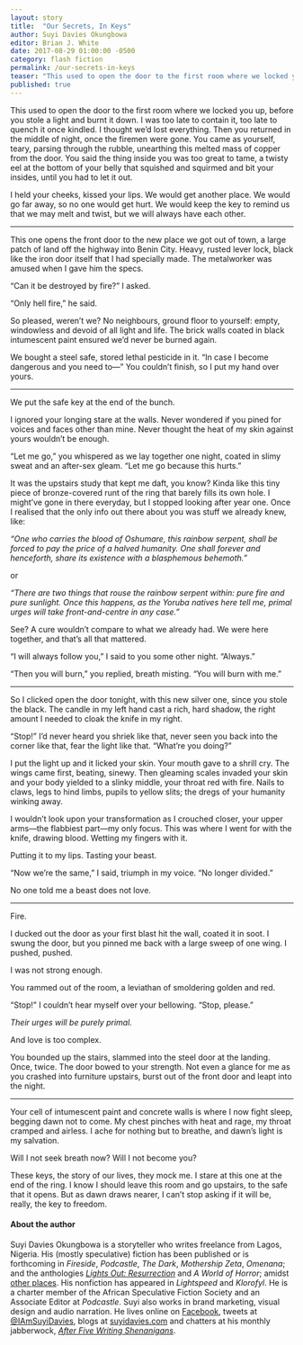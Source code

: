 ```yaml
---
layout: story
title:  "Our Secrets, In Keys"
author: Suyi Davies Okungbowa
editor: Brian J. White
date: 2017-08-29 01:00:00 -0500
category: flash fiction
permalink: /our-secrets-in-keys
teaser: "This used to open the door to the first room where we locked you up, before you stole a light and burnt it down."
published: true
---
```


This used to open the door to the first room where we locked you up, before you stole a light and burnt it down. I was too late to contain it, too late to quench it once kindled. I thought we’d lost everything. Then you returned in the middle of night, once the firemen were gone. You came as yourself, teary, parsing through the rubble, unearthing this melted mass of copper from the door. You said the thing inside you was too great to tame, a twisty eel at the bottom of your belly that squished and squirmed and bit your insides, until you had to let it out.

I held your cheeks, kissed your lips. We would get another place. We would go far away, so no one would get hurt. We would keep the key to remind us that we may melt and twist, but we will always have each other.

----

This one opens the front door to the new place we got out of town, a large patch of land off the highway into Benin City. Heavy, rusted lever lock, black like the iron door itself that I had specially made. The metalworker was amused when I gave him the specs.

“Can it be destroyed by fire?” I asked.

“Only hell fire,” he said.

So pleased, weren’t we? No neighbours, ground floor to yourself: empty, windowless and devoid of all light and life. The brick walls coated in black intumescent paint ensured we’d never be burned again.

We bought a steel safe, stored lethal pesticide in it. “In case I become dangerous and you need to— ” You couldn’t finish, so I put my hand over yours.

----

We put the safe key at the end of the bunch.

I ignored your longing stare at the walls. Never wondered if you pined for voices and faces other than mine. Never thought the heat of my skin against yours wouldn’t be enough.

“Let me go,” you whispered as we lay together one night, coated in slimy sweat and an after-sex gleam. “Let me go because this hurts.”

It was the upstairs study that kept me daft, you know? Kinda like this tiny piece of bronze-covered runt of the ring that barely fills its own hole. I might’ve gone in there everyday, but I stopped looking after year one. Once I realised that the only info out there about you was stuff we already knew, like:

_“One who carries the blood of Oshumare, this rainbow serpent, shall be forced to pay the price of a halved humanity. One shall forever and henceforth, share its existence with a blasphemous behemoth.”_

or

_“There are two things that rouse the rainbow serpent within: pure fire and pure sunlight. Once this happens, as the Yoruba natives here tell me, primal urges will take front-and-centre in any case.”_

See? A cure wouldn’t compare to what we already had. We were here together, and that’s all that mattered.

“I will always follow you,” I said to you some other night. “Always.”

“Then you will burn,” you replied, breath misting. “You will burn with me.”

----

So I clicked open the door tonight, with this new silver one, since you stole the black. The candle in my left hand cast a rich, hard shadow, the right amount I needed to cloak the knife in my right.

“Stop!” I’d never heard you shriek like that, never seen you back into the corner like that, fear the light like that. “What’re you doing?”

I put the light up and it licked your skin. Your mouth gave to a shrill cry. The wings came first, beating, sinewy. Then gleaming scales invaded your skin and your body yielded to a slinky middle, your throat red with fire. Nails to claws, legs to hind limbs, pupils to yellow slits; the dregs of your humanity winking away.

I wouldn’t look upon your transformation as I crouched closer, your upper arms— the flabbiest part— my only focus. This was where I went for with the knife, drawing blood. Wetting my fingers with it.

Putting it to my lips. Tasting your beast.

“Now we’re the same,” I said, triumph in my voice. “No longer divided.”

No one told me a beast does not love.

----

Fire.

I ducked out the door as your first blast hit the wall, coated it in soot. I swung the door, but you pinned me back with a large sweep of one wing. I pushed, pushed.

I was not strong enough.

You rammed out of the room, a leviathan of smoldering golden and red.

“Stop!” I couldn’t hear myself over your bellowing. “Stop, please.”

_Their urges will be purely primal._

And love is too complex.

You bounded up the stairs, slammed into the steel door at the landing. Once, twice. The door bowed to your strength. Not even a glance for me as you crashed into furniture upstairs, burst out of the front door and leapt into the night.

----

Your cell of intumescent paint and concrete walls is where I now fight sleep, begging dawn not to come. My chest pinches with heat and rage, my throat cramped and airless. I ache for nothing but to breathe, and dawn’s light is my salvation.

Will I not seek breath now? Will I not become you?

These keys, the story of our lives, they mock me. I stare at this one at the end of the ring. I know I should leave this room and go upstairs, to the safe that it opens. But as dawn draws nearer, I can’t stop asking if it will be, really, the key to freedom.

#### About the author

Suyi Davies Okungbowa is a storyteller who writes freelance from Lagos, Nigeria. His (mostly speculative) fiction has been published or is forthcoming in _Fireside_, _Podcastle_, _The Dark_, _Mothership Zeta_, _Omenana_; and the anthologies [_Lights Out: Resurrection_](http://thenakedconvos.com/lights-resurrection-book-announcement/) and _A World of Horror_; amidst [other places](http://suyidavies.com/bibliography/). His nonfiction has appeared in _Lightspeed_ and _Klorofyl_. He is a charter member of the African Speculative Fiction Society and an Associate Editor at _Podcastle_. Suyi also works in brand marketing, visual design and audio narration. He lives online on [Facebook](https://www.facebook.com/Suyi.Davies), tweets at [@IAmSuyiDavies](http://www.twitter.com/IAmSuyiDavies), blogs at [suyidavies.com](http://suyidavies.com) and chatters at his monthly jabberwock, [_After Five Writing Shenanigans_](http://tinyletter.com/suyidavies).
